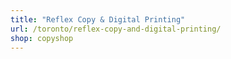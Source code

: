 ```yaml
---
title: "Reflex Copy & Digital Printing"
url: /toronto/reflex-copy-and-digital-printing/
shop: copyshop
---
```


